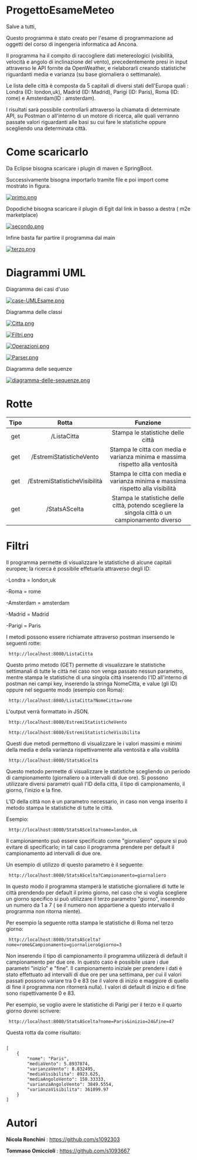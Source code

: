 # ProgettoEsameMeteo
Salve a tutti,

Questo programma è stato creato per l'esame di programmazione ad oggetti del corso di ingengeria informatica ad Ancona.

Il programma ha il compito di raccogliere dati metereologici (visibilità, velocità e angolo di inclinazione del vento), precedentemente presi in input attraverso le API fornite da OpenWeather,  e rielaborarli creando statistiche riguardanti media e varianza (su base giornaliera o settimanale).

Le lista delle città è composta da 5 capitali di diversi stati dell'Europa quali : Londra (ID: london,uk), Madrid (ID: Madrid), Parigi (ID: Paris), Roma (ID: rome) e Amsterdam(ID : amsterdam).

I risultati sarà possibile controllarli attraverso la chiamata di determinate API, su Postman o all'interno di un motore di ricerca, alle quali verranno passate valori riguardanti alle basi su cui fare le statistiche oppure scegliendo una determinata città.

# Come scaricarlo

Da Eclipse bisogna scaricare i plugin di maven e SpringBoot.

Successivamente bisogna importarlo tramite file e poi import come mostrato in figura.

[![primo.png](https://i.postimg.cc/W4FL7jBr/primo.png)](https://postimg.cc/XZbzjM77)

Dopodiché bisogna scaricare il plugin di Egit dal link in basso a destra ( m2e marketplace) 

[![secondo.png](https://i.postimg.cc/ZnYwVxWg/secondo.png)](https://postimg.cc/HcK0L544)

Infine basta far partire il programma dal main

[![terzo.png](https://i.postimg.cc/YS187sgZ/terzo.png)](https://postimg.cc/qtv2XQ1x)

# Diagrammi UML

Diagramma dei casi d'uso

[![case-UMLEsame.png](https://i.postimg.cc/SN00HNJN/case-UMLEsame.png)](https://postimg.cc/nM1wDx46)

Diagramma delle classi

[![Citta.png](https://i.postimg.cc/3wknKmqM/Citta.png)](https://postimg.cc/xkSK5JYg)

[![Filtri.png](https://i.postimg.cc/bNLTkmcc/Filtri.png)](https://postimg.cc/TpLgXq3C)

[![Operazioni.png](https://i.postimg.cc/5ybBFCs2/Operazioni.png)](https://postimg.cc/cgkgprqp)

[![Parser.png](https://i.postimg.cc/5tzL73Gt/Parser.png)](https://postimg.cc/NygKL1Qh)

Diagramma delle sequenze

[![diagramma-delle-sequenze.png](https://i.postimg.cc/65T7bc4N/diagramma-delle-sequenze.png)](https://postimg.cc/hfWPf90C)

# Rotte


| Tipo | Rotta                         | Funzione                  |
| :--: | :---------------------------: | :----------------------------------------------------------------------------------------------: |
| get  | /ListaCitta                   | Stampa le statistiche delle città                                                                |
| get  | /EstremiStatisticheVento      | Stampa le citta con media e varianza minima e massima rispetto alla ventosità                    |
| get  | /EstremiStatisticheVisibilità | Stampa le citta con media e varianza minima e massima rispetto alla visibilità                   |
| get  | /StatsAScelta                 | Stampa le statistiche delle città, potendo scegliere la singola città o un campionamento diverso |

# Filtri

Il programma permette di visualizzare le statistiche di alcune capitali europee; la ricerca è possibile effetuarla attraverso degli ID:

-Londra = london,uk

-Roma = rome

-Amsterdam = amsterdam

-Madrid = Madrid

-Parigi = Paris

I metodi possono essere richiamate attraverso postman insersendo le seguenti rotte:

<pre><code> http://localhost:8080/ListaCitta</code></pre>

Questo primo metodo (GET) permette di visualizzare le statistiche settimanali di tutte le città nel caso non venga passato nessun parametro, mentre stampa le statistiche di una singola città inserendo l'ID all'interno di postman nei campi key, inserendo la stringa NomeCitta, e value (gli ID) oppure nel seguente modo (esempio con Roma):

<pre><code> http://localhost:8080/ListaCitta?NomeCitta=rome</code></pre>

L'output verrà formattato in JSON.

<pre><code> http://localhost:8080/EstremiStatisticheVento</code></pre>
<pre><code> http://localhost:8080/EstremiStatisticheVisibilita</code></pre>

Questi due metodi permettono di visualizzare le i valori massimi e minimi della media e della varianza rispettivamente alla ventosità e alla visiblità

<pre><code> http://localhost:8080/StatsAScelta</code></pre>

Questo metodo permette di visualizzare le statistiche scegliendo un periodo di campionamento (giornaliero o a intervalli di due ore). Si possono utilizzare diversi parametri quali l'ID della citta, il tipo di campionamento, il giorno, l'inizio e la fine.

L'ID della città non è un parametro necessario, in caso non venga inserito il metodo stampa le statistiche di tutte le città. 

Esempio:

<pre><code> http://localhost:8080/StatsAScelta?nome=london,uk</code></pre>

Il campionamento può essere specificato come "giornaliero" oppure si può evitare di specificarlo; in tal caso il programma prendere per default il campionamento ad intervalli di due ore. 

Un esempio di utilizzo di questo parametro è il seguente:

<pre><code> http://localhost:8080/StatsAScelta?Campionamento=giornaliero</code></pre>

In questo modo il programma stamperà le statistiche giornaliere di tutte le città prendendo per default il primo giorno, nel caso che si voglia scegliere un giorno specifico si può utilizzare il terzo parametro "giorno", inserendo un numero da 1 a 7 ( se il numero non appartiene a questo intervallo il programma non ritorna niente).

Per esempio la seguente rotta stampa le statistiche di Roma nel terzo giorno:

<pre><code> http://localhost:8080/StatsAScelta?nome=rome&Campionamento=giornaliero&giorno=3 </code></pre>

Non inserendo il tipo di campionamento il programma utilizzerà di default il campionamento per due ore. In questo caso è possibile usare i due parametri "inizio" e "fine".
Il campionamento iniziale per prendere i dati è stato effettuato ad intervalli di due ore per una settimana, per cui il valori passati possono variare tra 0 e 83 (se il valore di inizio e maggiore di quello di fine il programma non ritornerà nulla).
I valori di default di inizio e di fine sono rispettivamente 0 e 83.

Per esempio, se voglio avere le statistiche di Parigi per il terzo e il quarto giorno dovrei scrivere: 

<pre><code> http://localhost:8080/StatsAScelta?nome=Paris&inizio=24&fine=47 </code></pre>

Questa rotta da come risultato:

<pre><code> 
[
    {
        "nome": "Paris",
        "mediaVento": 5.8937874,
        "varianzaVento": 8.832495,
        "mediaVisibilita": 8923.625,
        "mediaAngoloVento": 158.33333,
        "varianzaAngoloVento": 3849.5554,
        "varianzaVisibilita": 361899.97
    }
]
</code></pre>

# Autori

**Nicola Ronchini**   : https://github.com/s1092303

**Tommaso Omiccioli** : https://github.com/s1093667

